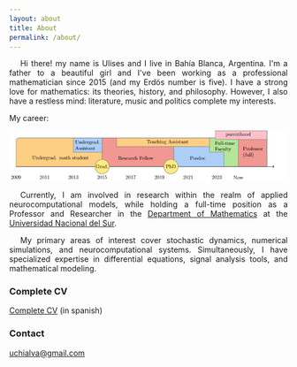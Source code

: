 ```yaml
---
layout: about
title: About
permalink: /about/
---
```

<p  style="text-indent: 20px; text-align: justify;">Hi there! my name is Ulises and I live in Bahía Blanca, Argentina. I'm a father to a beautiful girl and I've been working as a professional mathematician since 2015 (and my Erdös number is five). I have a strong love for mathematics: its theories, history, and philosophy. However, I also have a restless mind: literature, music and politics complete my interests. </p>

My career:


<img src="images/cv.png" alt="visual cv" />




<p  style="text-indent: 20px; text-align: justify;">Currently, I am involved in research within the realm of applied neurocomputational models, while holding a full-time position as a Professor and Researcher in the <a href = "https://www.matematica.uns.edu.ar/default.php">Department of Mathematics</a> at the <a href="https://uns.edu.ar">Universidad Nacional del Sur</a>.</p>

<p s style="text-indent: 20px; text-align: justify;">My primary areas of interest cover stochastic dynamics, numerical simulations, and neurocomputational systems. Simultaneously, I have specialized expertise in differential equations, signal analysis tools, and mathematical modeling.</p>

### Complete CV
<p style="text-align:justify;"> <a href = "https://servicios.uns.edu.ar/intrauns/consultas/personal/curriculum/cvitae_ingles/ver_curri.asp?docu=C14214.pdf%20%20%20%20%20%20%20%20%20%20%20%20%20%20%20%20%20%20%20%20%20%20%20%20%20%20%20%20%20%20%20%20%20%20%20%20%20%20%20%20%20%20%20%20%20%20%20%20%20%20%20%20%20%20%20%20%20%20%20%20%20%20%20%20%20%20%20%20%20%20%20%20%20%20%20%20%20%20%20%20%20%20%20%20%20%20%20%20%20%20%20%20%20%20%20%20%20%20%20%20%20%20%20%20%20%20%20%20%20%20%20%20%20%20%20%20%20%20%20%20%20%20%20%20%20%20%20%20%20%20%20%20%20%20%20%20%20%20%20%20&nombre=CHIALVA%20%20%20%20%20%20%20%20%20%20%20%20%20,%20ULISES">Complete CV</a> (in spanish)</p>

### Contact

[uchialva@gmail.com](mailto:uchialva@gmail.com)
